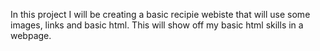 In this project I will be creating a basic recipie webiste that will use some images, links and basic html. This will show off my basic html skills in a webpage. 